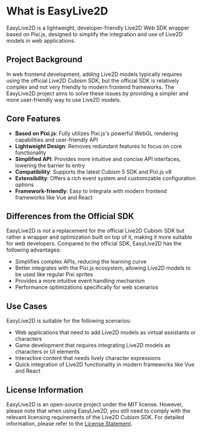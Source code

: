 # What is EasyLive2D

EasyLive2D is a lightweight, developer-friendly Live2D Web SDK wrapper based on Pixi.js, designed to simplify the integration and use of Live2D models in web applications.

## Project Background

In web frontend development, adding Live2D models typically requires using the official Live2D Cubism SDK, but the official SDK is relatively complex and not very friendly to modern frontend frameworks. The EasyLive2D project aims to solve these issues by providing a simpler and more user-friendly way to use Live2D models.

## Core Features

- **Based on Pixi.js**: Fully utilizes Pixi.js's powerful WebGL rendering capabilities and user-friendly API
- **Lightweight Design**: Removes redundant features to focus on core functionality
- **Simplified API**: Provides more intuitive and concise API interfaces, lowering the barrier to entry
- **Compatibility**: Supports the latest Cubism 5 SDK and Pixi.js v8
- **Extensibility**: Offers a rich event system and customizable configuration options
- **Framework-friendly**: Easy to integrate with modern frontend frameworks like Vue and React

## Differences from the Official SDK

EasyLive2D is not a replacement for the official Live2D Cubism SDK but rather a wrapper and optimization built on top of it, making it more suitable for web developers. Compared to the official SDK, EasyLive2D has the following advantages:

- Simplifies complex APIs, reducing the learning curve
- Better integrates with the Pixi.js ecosystem, allowing Live2D models to be used like regular Pixi sprites
- Provides a more intuitive event handling mechanism
- Performance optimizations specifically for web scenarios

## Use Cases

EasyLive2D is suitable for the following scenarios:

- Web applications that need to add Live2D models as virtual assistants or characters
- Game development that requires integrating Live2D models as characters or UI elements
- Interactive content that needs lively character expressions
- Quick integration of Live2D functionality in modern frameworks like Vue and React

## License Information

EasyLive2D is an open-source project under the MIT license. However, please note that when using EasyLive2D, you still need to comply with the relevant licensing requirements of the Live2D Cubism SDK. For detailed information, please refer to the [License Statement](/en/license).
